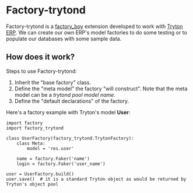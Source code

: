 # Factory-trytond

Factory-trytond is a [factory_boy](https://factoryboy.readthedocs.io/en/latest/introduction.html) extension developed to work with [Tryton ERP](https://www.tryton.org/). We can create our own ERP's model factories to do some testing or to populate our databases with some sample data.

## How does it work?

Steps to use Factory-trytond:
1. Inherit the "base factory" class.
2. Define the "meta model" the factory "will construct".
Note that the meta model can be a *trytond pool model name*.
3. Define the "default declarations" of the factory.

Here's a factory example with Tryton's model **User**:
```
import factory
import factory_trytond

class UserFactory(factory_trytond.TrytonFactory):
    class Meta:
        model = 'res.user'

    name = factory.Faker('name')
    login = factory.Faker('user_name')

user = UserFactory.build()
user.save()  # it is a standard Tryton object as would be returned by Tryton's object pool
```
